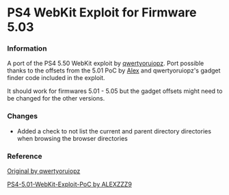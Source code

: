 PS4 WebKit Exploit for Firmware 5.03
===

### Information

A port of the PS4 5.50 WebKit exploit by [qwertyoruiopz](https://twitter.com/qwertyoruiopz). Port possible thanks to the offsets from the 5.01 PoC by [Alex](https://github.com/ALEXZZZ9) and qwertyoruiopz's gadget finder code included in the exploit.

It should work for firmwares 5.01 - 5.05 but the gadget offsets might need to be changed for the other versions. 

### Changes

* Added a check to not list the current and parent directory directories when browsing the browser directories

### Reference
[Original by qwertyoruiopz](http://crack.bargains/550/)

[PS4-5.01-WebKit-Exploit-PoC by ALEXZZZ9](https://github.com/ALEXZZZ9/PS4-5.01-WebKit-Exploit-PoC)